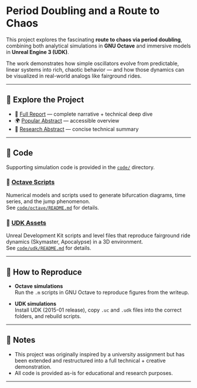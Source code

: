 # Period Doubling and a Route to Chaos

This project explores the fascinating **route to chaos via period doubling**, combining both analytical simulations in **GNU Octave** and immersive models in **Unreal Engine 3 (UDK)**.  

The work demonstrates how simple oscillators evolve from predictable, linear systems into rich, chaotic behavior — and how those dynamics can be visualized in real-world analogs like fairground rides.

---

## 📖 Explore the Project  

- 📘 [Full Report](https://oospakooysa.github.io/period_doubling/2025/09/26/period-doubling-writeup.html) — complete narrative + technical deep dive  
- 🌍 [Popular Abstract](https://oospakooysa.github.io/period_doubling/2025/09/26/period-doubling-summary-popular.html) — accessible overview  
- 📑 [Research Abstract](https://oospakooysa.github.io/period_doubling/2025/09/26/period-doubling-summary-research.html) — concise technical summary  

---

## 📂 Code

Supporting simulation code is provided in the [`code/`](./code) directory.

### 🔹 [Octave Scripts](./code/octave)  
Numerical models and scripts used to generate bifurcation diagrams, time series, and the jump phenomenon.  
See [`code/octave/README.md`](./code/octave/README.md) for details.

### 🔹 [UDK Assets](./code/udk)  
Unreal Development Kit scripts and level files that reproduce fairground ride dynamics (Skymaster, Apocalypse) in a 3D environment.  
See [`code/udk/README.md`](./code/udk/README.md) for details.

---

## 🚀 How to Reproduce

- **Octave simulations**  
  Run the `.m` scripts in GNU Octave to reproduce figures from the writeup.  

- **UDK simulations**  
  Install UDK (2015-01 release), copy `.uc` and `.udk` files into the correct folders, and rebuild scripts.  

---

## 📌 Notes

- This project was originally inspired by a university assignment but has been extended and restructured into a full technical + creative demonstration.  
- All code is provided as-is for educational and research purposes.  

---
